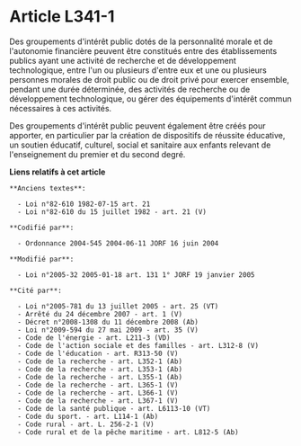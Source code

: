 # Article L341-1

Des groupements d'intérêt public dotés de la personnalité morale et de l'autonomie financière peuvent être constitués entre
des établissements publics ayant une activité de recherche et de développement technologique, entre l'un ou plusieurs d'entre
eux et une ou plusieurs personnes morales de droit public ou de droit privé pour exercer ensemble, pendant une durée
déterminée, des activités de recherche ou de développement technologique, ou gérer des équipements d'intérêt commun
nécessaires à ces activités.

Des groupements d'intérêt public peuvent également être créés pour apporter, en particulier par la création de dispositifs de
réussite éducative, un soutien éducatif, culturel, social et sanitaire aux enfants relevant de l'enseignement du premier et
du second degré.

**Liens relatifs à cet article**

	**Anciens textes**:

	  - Loi n°82-610 1982-07-15 art. 21
	  - Loi n°82-610 du 15 juillet 1982 - art. 21 (V)

	**Codifié par**:

	  - Ordonnance 2004-545 2004-06-11 JORF 16 juin 2004

	**Modifié par**:

	  - Loi n°2005-32 2005-01-18 art. 131 1° JORF 19 janvier 2005

	**Cité par**:

	  - Loi n°2005-781 du 13 juillet 2005 - art. 25 (VT)
	  - Arrêté du 24 décembre 2007 - art. 1 (V)
	  - Décret n°2008-1308 du 11 décembre 2008 (Ab)
	  - Loi n°2009-594 du 27 mai 2009 - art. 35 (V)
	  - Code de l'énergie - art. L211-3 (VD)
	  - Code de l'action sociale et des familles - art. L312-8 (V)
	  - Code de l'éducation - art. R313-50 (V)
	  - Code de la recherche - art. L352-1 (Ab)
	  - Code de la recherche - art. L353-1 (Ab)
	  - Code de la recherche - art. L355-1 (Ab)
	  - Code de la recherche - art. L365-1 (V)
	  - Code de la recherche - art. L366-1 (V)
	  - Code de la recherche - art. L367-1 (V)
	  - Code de la santé publique - art. L6113-10 (VT)
	  - Code du sport. - art. L114-1 (Ab)
	  - Code rural - art. L. 256-2-1 (V)
	  - Code rural et de la pêche maritime - art. L812-5 (Ab)
